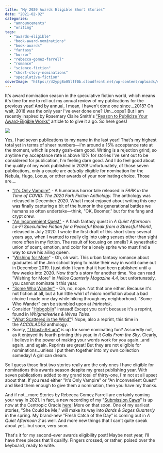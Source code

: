 ```yaml
---
title: "My 2020 Awards Eligible Short Stories"
date: "2021-02-02"
categories:
  - "announcements"
  - "writing"
tags:
  - "awards-eligible"
  - "book-award-nominations"
  - "book-awards"
  - "fantasy"
  - "horror"
  - "rebecca-gomez-farrell"
  - "romance"
  - "science-fiction"
  - "short-story-nominations"
  - "speculative-fiction"
coverImage: "https://d2ypg8o05lff0b.cloudfront.net/wp-content/uploads/sites/3/2021/02/02065500/My-Post.jpg"
---
```


It's award nomination season in the speculative fiction world, which means it's time for me to roll out my annual review of my publications for the previous year! And by annual, I mean, I haven't done one since...2018? Oh wait, 2018 was the only year I've ever done one? Um...oops? But I am recently inspired by Rosemary Claire Smith's ["Reason to Publicize Your Award-Eligible Works"](https://www.sfwa.org/2021/01/12/reasons-to-publicize-your-award-eligible-works/) article to to give it a go. So here goes!

![](https://d2ypg8o05lff0b.cloudfront.net/wp-content/uploads/sites/3/2021/02/02065500/My-Post.jpg)

Yes, I had seven publications to my name in the last year! That's my highest total yet in terms of sheer numbers—I'm around a 15% acceptance rate at the moment, which is pretty gosh-darn good. Writing is a rejection grind, so anytime my acceptance rate is above 10% for stories I've sent out to be considered for publication, I'm feeling darn good. And I do feel good about the quality of my work published in 2020! Unfortunately, of those seven publications, only a couple are _actually_ eligible for nomination for the Nebula, Hugo, Locus, or other awards of your nominating choice. Those are....

- ["It's Only Vampire"](https://rebeccagomezfarrell.com/fiction/its-only-vampire/) - A humorous horror tale released in _FARK in the Time of COVID: The 2020 Fark Fiction Anthology._ The anthology was released in December 2020. What I most enjoyed about writing this one was finally capturing a bit of the humor in the generational battles we humans so often undertake—think, "OK, Boomer," but for the fang and crypt crew.
- ["An Inconvenient Quest"](https://rebeccagomezfarrell.com/fiction/an-inconvenient-quest/) - A flash fantasy quest in _A Quiet Afternoon: Lo-Fi Speculative Fiction for a Peaceful Break from a Stressful World_, released in July 2020. I wrote the first draft of this short story several years ago, when I wanted to really dig into using senses other than sight more often in my fiction. The result of focusing on smells? A synesthetic union of scent, emotion, and color for a lonely sprite who must find a way to save his ailing queen.
- "[Wishing for More](https://rebeccagomezfarrell.com/fiction/wishing-for-more/)" - Oh, oh wait. This urban fantasy romance about graduates of the Jinn school trying to make their way in world came out in December 2019. I just didn't learn that it had been published until a few weeks into 2020. Now _that's_ a story for another time. You can read "Wishing for More" in _Helios Quarterly Magazine 4.4,_ but unfortunately, you cannot nominate it this year.
- ["Some Who Wander"](https://rebeccagomezfarrell.com/fiction/some-who-wander/) - Oh, no, nope. Not that one either. Because it's not fiction at all, but a fun little whirl of micro nonfiction about a bad choice I made one day while hiking through my neighborhood. "Some Who Wander" can be stumbled upon at _Intrinsick_.
- Consider "[Hobgoblin](https://rebeccagomezfarrell.com/fiction/hobgoblin/)" instead! Except you can't because it's a reprint, found in _Whigmaleeries & Wives Tales_.
- ["What Scattered in the Wind"](https://rebeccagomezfarrell.com/fiction/what-scattered-in-the-wind/)? Nope, also a reprint, this time in the _ACCOLADES_ anthology.
- Surely, ["Thlush-A-Lum"](https://rebeccagomezfarrell.com/fiction/thlush-a-lum/) is up for some nominating fun? Assuredly not, as it enjoyed its fourth printing this year, in _It Calls From the Sky_. Clearly, I believe in the power of making your words work for you again...and again...and again. Reprints are great! But they are not eligible for nominations...unless I put them together into my own collection someday! A girl can dream.

So I guess those first two stories really are the only ones I have eligible for nominations this awards season despite my great publishing year. With seven publications added to my grand total of thirty-one, I'm not at all upset about that. If you read either "It's Only Vampire" or "An Inconvenient Quest" and liked them enough to give them a nomination, then you have my thanks.

And if not...more Stories by Rebecca Gomez Farrell are certainly coming your way in 2021. In fact, a new recording of my "[Submission Caws](https://rebeccagomezfarrell.com/fiction/submission-caws/)" is up now at the Centropic Oracle [here](http://www.centropicoracle.com/library/F0112_SubmissionCaws.php)! More on that soon. One of my earliest stories, "She Could be Me," will make its way into _Bards & Sages Quarterly_ in the spring. My brand-new "Fresh Catch of the Day" is coming out in _A Quiet Afternoon 2_ as well. And more new things that I can't quite speak about yet...but soon, very soon.

That's it for my second-ever awards eligibility post! Maybe next year, I'll have three pieces that'll qualify. Fingers crossed, or rather, poised over the keyboard, ready to write.
